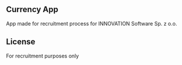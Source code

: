 ## Currency App
App made for recruitment process for INNOVATION Software Sp. z o.o.

## License
For recruitment purposes only
